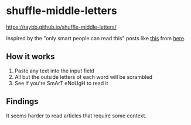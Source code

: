 # shuffle-middle-letters

https://raybb.github.io/shuffle-middle-letters/


Inspired by the "only smart people can read this" posts like [this](https://archive.is/uqmMB) from [here](https://twitter.com/Prince__Ammar/status/334889564919439361/photo/1).


## How it works

1. Paste any text into the input field
2. All but the outside letters of each word will be scrambled
3. See if you're SmArT eNoUgH to read it


## Findings

It seems harder to read articles that require some context.
